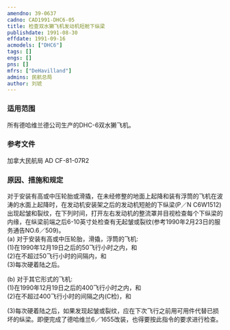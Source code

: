 ```yaml
---
amendno: 39-0637  
cadno: CAD1991-DHC6-05  
title: 检查双水獭飞机发动机短舱下纵梁  
publishdate: 1991-08-30  
effdate: 1991-09-16  
acmodels: ["DHC6"]  
tags: []  
engs: []  
pns: []  
mfrs: ["DeHavilland"]  
admins: 民航总局  
author: 刘琥  
---
```

  
### 适用范围  
所有德哈维兰德公司生产的DHC-6双水獭飞机。  
  
<!--more-->  
### 参考文件  
  加拿大民航局 AD CF-81-07R2  
  
### 原因、措施和规定  

  对于安装有高或中压轮胎或滑撬，在未经修整的地面上起降和装有浮筒的飞机在波涛的水面上起降时，在发动机安装架之后的发动机短舱的下纵梁(P／N C6W1512)出现起皱和裂纹，在下列时间，打开左右发动机的整流罩并目视检查每个下纵梁的内缘，在纵梁前端之后6-10英寸处检查有无起皱或裂纹(参考1990年2月23日的服务通告NO.6／509)。  
(a) 对于安装有高或中压轮胎，滑撬，浮筒的飞机:  
(1)在1990年12月19日之后的50飞行小时之内，和  
(2)在不超过50飞行小时的间隔内，和  
(3)每次硬着陆之后。  
  
(b) 对于其它形式的飞机:  
(1)在1990年12月19日之后的400飞行小时之内，和  
(2)在不超过400飞行小时的间隔之内(C检)，和  
  
  (3)每次硬着陆之后，如果发现起皱或裂纹，应在下次飞行之前用可用件代替已损坏的纵梁。即便完成了德哈维兰6／1655改装，也得要按此指令的要求进行检查。  
